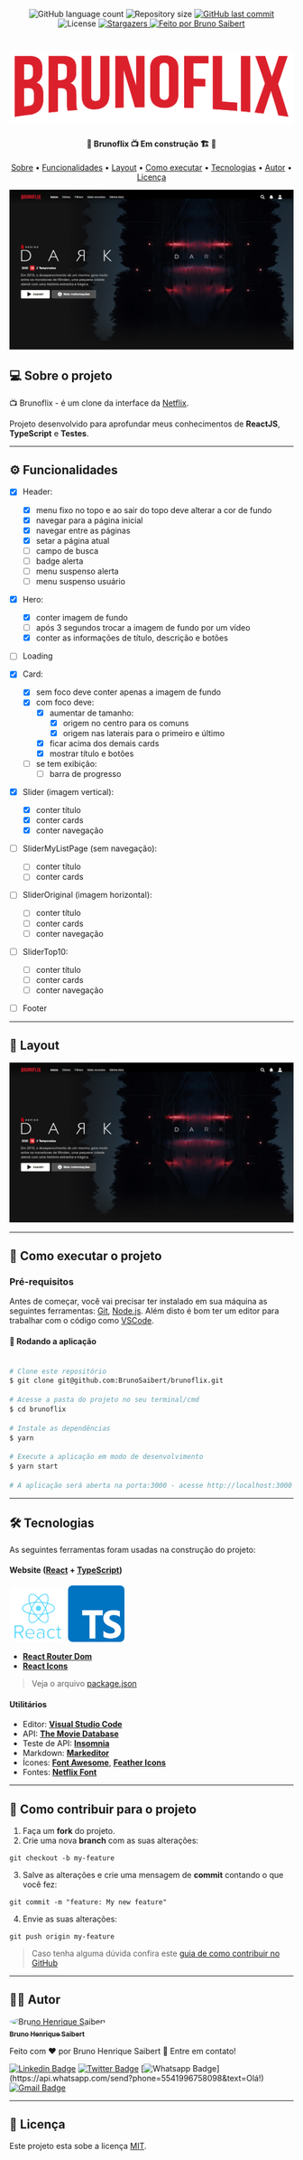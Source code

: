 <p align="center">
  <img alt="GitHub language count" src="https://img.shields.io/github/languages/count/BrunoSaibert/brunoflix?color=%2304D361&style=for-the-badge">

  <img alt="Repository size" src="https://img.shields.io/github/repo-size/BrunoSaibert/brunoflix?style=for-the-badge">

  <a href="https://github.com/BrunoSaibert/brunoflix/commits/master">
    <img alt="GitHub last commit" src="https://img.shields.io/github/last-commit/BrunoSaibert/brunoflix?style=for-the-badge">
  </a>

   <img alt="License" src="https://img.shields.io/badge/license-MIT-brightgreen?style=for-the-badge">
   <a href="https://github.com/BrunoSaibert/brunoflix/stargazers">
    <img alt="Stargazers" src="https://img.shields.io/github/stars/BrunoSaibert/brunoflix?style=for-the-badge">
  </a>

  <a href="https://brunosaibert.com.br/">
    <img alt="Feito por Bruno Saibert" src="https://img.shields.io/badge/feito%20por-Bruno%20Saibert-%231b9?style=for-the-badge">
  </a>

</p>
<h1 align="center">
    <img alt="Brunoflix" title="Brunoflix" src="https://raw.githubusercontent.com/BrunoSaibert/brunoflix/master/src/assets/brunoflix.png" />
</h1>

<h4 align="center">
	🚧  Brunoflix 📺 Em construção 🏗 🚧
</h4>

<p align="center">
 <a href="#--sobre-o-projeto">Sobre</a> •
 <a href="#-%EF%B8%8F-funcionalidades">Funcionalidades</a> •
 <a href="#--layout">Layout</a> •
 <a href="#--como-executar-o-projeto">Como executar</a> •
 <a href="#--tecnologias">Tecnologias</a> •
 <a href="#--autor">Autor</a> •
 <a href="#--licença">Licença</a>
</p>

![Brunoflix layout](https://raw.githubusercontent.com/BrunoSaibert/brunoflix/master/src/assets/project/brunoflix-hero.jpg)

## [](https://github.com/BrunoSaibert/brunoflix#--sobre-o-projeto) 💻 Sobre o projeto

📺 Brunoflix - é um clone da interface da [Netflix](https://www.netflix.com/).

Projeto desenvolvido para aprofundar meus conhecimentos de **ReactJS**, **TypeScript** e **Testes**.

---

## [](https://github.com/BrunoSaibert/brunoflix#-%EF%B8%8F-funcionalidades) ⚙️ Funcionalidades

- [x] Header:

  - [x] menu fixo no topo e ao sair do topo deve alterar a cor de fundo
  - [x] navegar para a página inicial
  - [x] navegar entre as páginas
  - [x] setar a página atual
  - [ ] campo de busca
  - [ ] badge alerta
  - [ ] menu suspenso alerta
  - [ ] menu suspenso usuário

- [x] Hero:

  - [x] conter imagem de fundo
  - [ ] após 3 segundos trocar a imagem de fundo por um vídeo
  - [x] conter as informações de título, descrição e botões

- [ ] Loading

- [x] Card:

  - [x] sem foco deve conter apenas a imagem de fundo
  - [x] com foco deve:
    - [x] aumentar de tamanho:
      - [x] origem no centro para os comuns
      - [x] origem nas laterais para o primeiro e último
    - [x] ficar acima dos demais cards
    - [x] mostrar título e botões
  - [ ] se tem exibição:
    - [ ] barra de progresso

- [x] Slider (imagem vertical):

  - [x] conter título
  - [x] conter cards
  - [x] conter navegação

- [ ] SliderMyListPage (sem navegação):

  - [ ] conter título
  - [ ] conter cards

- [ ] SliderOriginal (imagem horizontal):

  - [ ] conter título
  - [ ] conter cards
  - [ ] conter navegação

- [ ] SliderTop10:

  - [ ] conter título
  - [ ] conter cards
  - [ ] conter navegação

- [ ] Footer

---

## [](https://github.com/BrunoSaibert/brunoflix#--layout) 🎨 Layout

![Brunoflix layout](https://raw.githubusercontent.com/BrunoSaibert/brunoflix/master/src/assets/project/brunoflix-hero.jpg)

---

## [](https://github.com/BrunoSaibert/brunoflix#--como-executar-o-projeto) 🚀 Como executar o projeto

### Pré-requisitos

Antes de começar, você vai precisar ter instalado em sua máquina as seguintes ferramentas:
[Git](https://git-scm.com), [Node.js](https://nodejs.org/en/).
Além disto é bom ter um editor para trabalhar com o código como [VSCode](https://code.visualstudio.com/).

#### 🧭 Rodando a aplicação

```bash

# Clone este repositório
$ git clone git@github.com:BrunoSaibert/brunoflix.git

# Acesse a pasta do projeto no seu terminal/cmd
$ cd brunoflix

# Instale as dependências
$ yarn

# Execute a aplicação em modo de desenvolvimento
$ yarn start

# A aplicação será aberta na porta:3000 - acesse http://localhost:3000

```

---

## [](https://github.com/BrunoSaibert/brunoflix#--tecnologias) 🛠 Tecnologias

As seguintes ferramentas foram usadas na construção do projeto:

#### **Website** ([React](https://reactjs.org/) + [TypeScript](https://www.typescriptlang.org/))

 <img style="border-radius: 8px;" src="https://raw.githubusercontent.com/BrunoSaibert/brunoflix/master/src/assets/project/react-logo.png" width="100px;" alt="React logo"/>
 <img style="border-radius: 8px;" src="https://raw.githubusercontent.com/BrunoSaibert/brunoflix/master/src/assets/project/typescript-logo.png" width="100px;" alt="TypeScript logo"/>

- **[React Router Dom](https://github.com/ReactTraining/react-router/tree/master/packages/react-router-dom)**
- **[React Icons](https://react-icons.github.io/react-icons/)**

> Veja o arquivo [package.json](https://github.com/BrunoSaibert/brunoflix/blob/master/web/package.json)

#### **Utilitários**

- Editor: **[Visual Studio Code](https://code.visualstudio.com/)**
- API: **[The Movie Database](https://api.themoviedb.org)**
- Teste de API: **[Insomnia](https://insomnia.rest/)**
- Markdown: **[Markeditor](https://markeditor.netlify.app/)**
- Ícones: **[Font Awesome](https://fontawesome.com/)**, **[Feather Icons](https://feathericons.com/)**
- Fontes: **[Netflix Font](https://fontmeme.com/netflix-font/)**

---

## 💪 Como contribuir para o projeto

1. Faça um **fork** do projeto.
2. Crie uma nova **branch** com as suas alterações:

```
git checkout -b my-feature
```

3. Salve as alterações e crie uma mensagem de **commit** contando o que você fez:

```
git commit -m "feature: My new feature"
```

4. Envie as suas alterações:

```
git push origin my-feature
```

> Caso tenha alguma dúvida confira este [guia de como contribuir no GitHub](./CONTRIBUTING.md)

---

## [](https://github.com/BrunoSaibert/brunoflix#--autor) 👨‍🚀 Autor

<a href="https://brunosaibert.com.br/">
 <img style="border-radius: 50%;" src="https://avatars2.githubusercontent.com/u/40339324?s=460&u=4f5a7b83aa4e018b4eccbeaa1f6a6b8b04e0e4b7&v=4" width="100px;" alt="Bruno Henrique Saibert"/>
 <br />
 <sub><b>Bruno Henrique Saibert</b></sub>
 </a>
 <br />

Feito com ❤️ por Bruno Henrique Saibert 👋 Entre em contato!

[![Linkedin Badge](https://img.shields.io/badge/-LinkedIn-blue?style=for-the-badge&logo=Linkedin&logoColor=white&link=https://www.linkedin.com/in/brunohenriquesaibert/)](https://www.linkedin.com/in/brunohenriquesaibert/)
[![Twitter Badge](https://img.shields.io/badge/-Twitter-1ca0f1?style=for-the-badge&labelColor=1ca0f1&logo=twitter&logoColor=white&link=https://twitter.com/bh_saibert)](https://twitter.com/bh_saibert)
[![Whatsapp Badge](https://img.shields.io/badge/-Whatsapp-4CA143?style=for-the-badge&labelColor=4CA143&logo=whatsapp&logoColor=white&link=https://api.whatsapp.com/send?phone=5541996758098&text=Olá!)](https://api.whatsapp.com/send?phone=5541996758098&text=Olá!)
[![Gmail Badge](https://img.shields.io/badge/-Gmail-c14438?style=for-the-badge&logo=Gmail&logoColor=white&link=mailto:brunosaibert@gmail.com)](mailto:brunosaibert@gmail.com)

---

## [](https://github.com/BrunoSaibert/brunoflix#--licença) 📝 Licença

Este projeto esta sobe a licença [MIT](./LICENSE).
